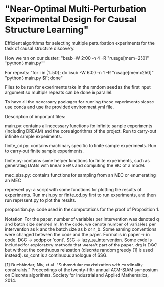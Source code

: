 # "Near-Optimal Multi-Perturbation Experimental Design for Causal Structure Learning"
Efficient algorithms for selecting multiple perturbation experiments for the task of causal structure discovery.

How we ran on our cluster:
"bsub -W 2:00 -n 4 -R "rusage[mem=250]" "python3 main.py""

For repeats:
"for i in {1..50}; do bsub -W 6:00 -n 1 -R "rusage[mem=250]" "python3 main.py $i"; done"

Files to be run for experiments take in the random seed as the first input argument so multiple repeats can be done in parallel. 

To have all the necessary packages for running these experiments please use conda and use the provided environment.yml file. 

Description of important files:

main.py: contains all necessary functions for infinite sample experiments (including DREAM) and the 
    core algorithms of the project. Run to carry-out infinite sample experiments. 
    
finite_cd.py: contains machinary specific to finite sample experiments. Run to carry-out finite sample experiments.

finite.py: contains some helper functions for finite experiments, such as generating DAGs with linear SEMs and computing the BIC of a model.

mec_size.py: contains functions for sampling from an MEC or enumerating an MEC

represent.py: a script with some functions for plotting the results of experiments. Run main.py or finite_cd.py first to run experiments, and then run represent.py to plot the results. 

proposition.py: code used in the computations for the proof of Proposition 1. 

Notation:
For the paper, number of variables per intervention was denoted q and batch size denoted m. In the code, we denote number of variables per intervention as k and the batch size as b or n_b. Some naming conventions were changed between the code and the paper. Format is in paper -> in code. DGC -> scdpp or 'cont'.  SSG -> lazy_ss_intervention. Some code is included for exploratory methods that weren't part of the paper. drg is DGC but without the continuous relaxation (discrete random greedy [1] is used instead). ss_cont is a continuous anologue of SSG. 


[1] Buchbinder, Niv, et al. "Submodular maximization with cardinality constraints." Proceedings of the twenty-fifth annual ACM-SIAM symposium on Discrete algorithms. Society for Industrial and Applied Mathematics, 2014.
